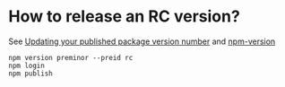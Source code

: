 # How to release an RC version?

See [Updating your published package version number](https://docs.npmjs.com/updating-your-published-package-version-number) 
and [npm-version](https://docs.npmjs.com/cli/v10/commands/npm-version#workspace)


```
npm version preminor --preid rc
npm login
npm publish
```